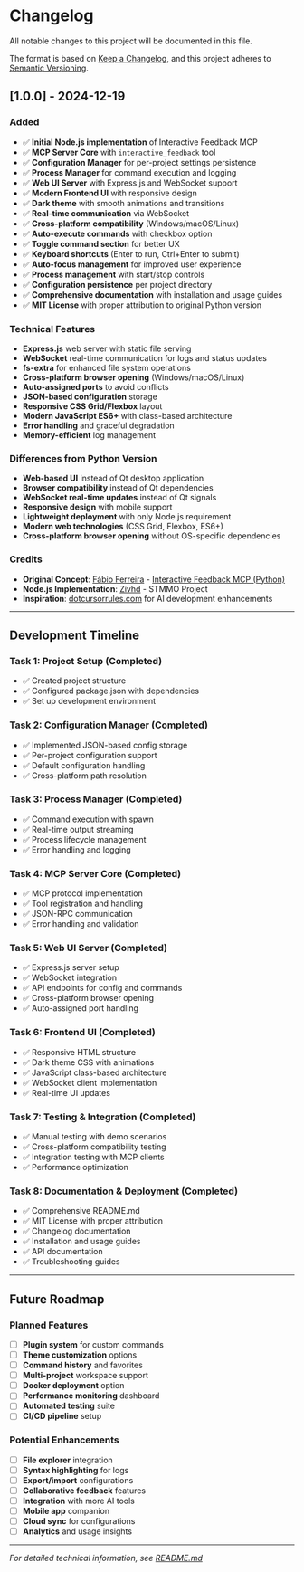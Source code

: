 # Changelog

All notable changes to this project will be documented in this file.

The format is based on [Keep a Changelog](https://keepachangelog.com/en/1.0.0/),
and this project adheres to [Semantic Versioning](https://semver.org/spec/v2.0.0.html).

## [1.0.0] - 2024-12-19

### Added
- ✅ **Initial Node.js implementation** of Interactive Feedback MCP
- ✅ **MCP Server Core** with `interactive_feedback` tool
- ✅ **Configuration Manager** for per-project settings persistence
- ✅ **Process Manager** for command execution and logging
- ✅ **Web UI Server** with Express.js and WebSocket support
- ✅ **Modern Frontend UI** with responsive design
- ✅ **Dark theme** with smooth animations and transitions
- ✅ **Real-time communication** via WebSocket
- ✅ **Cross-platform compatibility** (Windows/macOS/Linux)
- ✅ **Auto-execute commands** with checkbox option
- ✅ **Toggle command section** for better UX
- ✅ **Keyboard shortcuts** (Enter to run, Ctrl+Enter to submit)
- ✅ **Auto-focus management** for improved user experience
- ✅ **Process management** with start/stop controls
- ✅ **Configuration persistence** per project directory
- ✅ **Comprehensive documentation** with installation and usage guides
- ✅ **MIT License** with proper attribution to original Python version

### Technical Features
- **Express.js** web server with static file serving
- **WebSocket** real-time communication for logs and status updates
- **fs-extra** for enhanced file system operations
- **Cross-platform browser opening** (Windows/macOS/Linux)
- **Auto-assigned ports** to avoid conflicts
- **JSON-based configuration** storage
- **Responsive CSS Grid/Flexbox** layout
- **Modern JavaScript ES6+** with class-based architecture
- **Error handling** and graceful degradation
- **Memory-efficient** log management

### Differences from Python Version
- **Web-based UI** instead of Qt desktop application
- **Browser compatibility** instead of Qt dependencies
- **WebSocket real-time updates** instead of Qt signals
- **Responsive design** with mobile support
- **Lightweight deployment** with only Node.js requirement
- **Modern web technologies** (CSS Grid, Flexbox, ES6+)
- **Cross-platform browser opening** without OS-specific dependencies

### Credits
- **Original Concept**: [Fábio Ferreira](https://github.com/fabiomlferreira) - [Interactive Feedback MCP (Python)](https://github.com/noopstudios/interactive-feedback-mcp)
- **Node.js Implementation**: [Zivhd](https://github.com/zivhdinfo/) - STMMO Project
- **Inspiration**: [dotcursorrules.com](https://dotcursorrules.com) for AI development enhancements

---

## Development Timeline

### Task 1: Project Setup (Completed)
- ✅ Created project structure
- ✅ Configured package.json with dependencies
- ✅ Set up development environment

### Task 2: Configuration Manager (Completed)
- ✅ Implemented JSON-based config storage
- ✅ Per-project configuration support
- ✅ Default configuration handling
- ✅ Cross-platform path resolution

### Task 3: Process Manager (Completed)
- ✅ Command execution with spawn
- ✅ Real-time output streaming
- ✅ Process lifecycle management
- ✅ Error handling and logging

### Task 4: MCP Server Core (Completed)
- ✅ MCP protocol implementation
- ✅ Tool registration and handling
- ✅ JSON-RPC communication
- ✅ Error handling and validation

### Task 5: Web UI Server (Completed)
- ✅ Express.js server setup
- ✅ WebSocket integration
- ✅ API endpoints for config and commands
- ✅ Cross-platform browser opening
- ✅ Auto-assigned port handling

### Task 6: Frontend UI (Completed)
- ✅ Responsive HTML structure
- ✅ Dark theme CSS with animations
- ✅ JavaScript class-based architecture
- ✅ WebSocket client implementation
- ✅ Real-time UI updates

### Task 7: Testing & Integration (Completed)
- ✅ Manual testing with demo scenarios
- ✅ Cross-platform compatibility testing
- ✅ Integration testing with MCP clients
- ✅ Performance optimization

### Task 8: Documentation & Deployment (Completed)
- ✅ Comprehensive README.md
- ✅ MIT License with proper attribution
- ✅ Changelog documentation
- ✅ Installation and usage guides
- ✅ API documentation
- ✅ Troubleshooting guides

---

## Future Roadmap

### Planned Features
- [ ] **Plugin system** for custom commands
- [ ] **Theme customization** options
- [ ] **Command history** and favorites
- [ ] **Multi-project** workspace support
- [ ] **Docker deployment** option
- [ ] **Performance monitoring** dashboard
- [ ] **Automated testing** suite
- [ ] **CI/CD pipeline** setup

### Potential Enhancements
- [ ] **File explorer** integration
- [ ] **Syntax highlighting** for logs
- [ ] **Export/import** configurations
- [ ] **Collaborative feedback** features
- [ ] **Integration** with more AI tools
- [ ] **Mobile app** companion
- [ ] **Cloud sync** for configurations
- [ ] **Analytics** and usage insights

---

*For detailed technical information, see [README.md](README.md)*